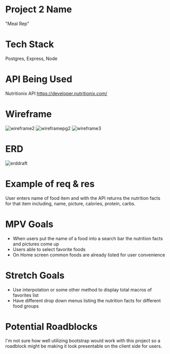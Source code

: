# Project 2 Name
"Meal Rep"

# Tech Stack
Postgres, Express, Node

# API Being Used
Nutritionix API
https://developer.nutritionix.com/

# Wireframe 
![wireframe2](https://user-images.githubusercontent.com/92189229/141520685-8be6934b-b83e-4aac-b571-f2607328667d.png)
![wireframepg2](https://user-images.githubusercontent.com/92189229/141521121-629b7a89-e712-4149-8abb-09ad28cd4807.PNG)
![wireframe3](https://user-images.githubusercontent.com/92189229/141521271-95c188db-5c30-41c5-8b9c-ab647821cf16.PNG)

# ERD
![erddraft](https://user-images.githubusercontent.com/92189229/141522064-b19fab76-7f93-43c0-b085-f8a798858084.PNG)

# Example of req & res
User enters name of food item and with the API returns the nutrition facts for that item including, name, picture, calories, protein, carbs.

# MPV Goals
* When users put the name of a food into a search bar the nutrition facts and pictures come up 
* Users able to select favorite foods
* On Home screen common foods are already listed for user convenience

# Stretch Goals
* Use interpolation or some other method to display total macros of favorites list 
* Have different drop down menus listing the nutrition facts for different food groups 

# Potential Roadblocks
I'm not sure how well utilizing bootstrap would work with this project so a roadblock might be making it look presentable on the client side for users.




